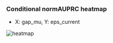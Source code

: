 ### Conditional normAUPRC heatmap

- X: gap_mu, Y: eps_current

![heatmap](/home/elicer/project_0814_2/results/20250816-003121/holdout/conditional_heatmap_gap_mu_vs_eps_current.png)
